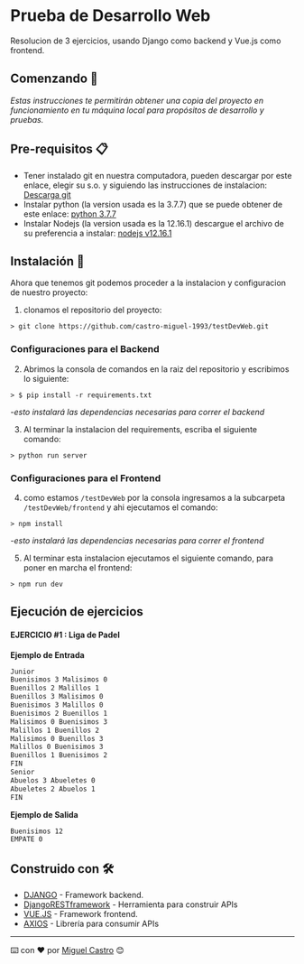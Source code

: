 # Prueba de Desarrollo Web

Resolucion de 3 ejercicios, usando Django como backend y Vue.js como frontend.
## Comenzando 🚀

_Estas instrucciones te permitirán obtener una copia del proyecto en funcionamiento en tu máquina local para propósitos de desarrollo y pruebas._


## Pre-requisitos 📋

- Tener instalado git en nuestra computadora, pueden descargar por este enlace, elegir su s.o. y siguiendo las instrucciones de instalacion: [Descarga git](https://git-scm.com/downloads "Descarga git")
- Instalar python (la version usada es la 3.7.7) que se puede obtener de este enlace: [python 3.7.7](https://www.python.org/downloads/release/python-377/ "python 3.7.7")
- Instalar Nodejs (la version usada es la 12.16.1) descargue el archivo de su preferencia a instalar: [nodejs v12.16.1](https://nodejs.org/download/release/v12.16.1/ "nodejs v12.16.1")

## Instalación 🔧

Ahora que tenemos git podemos proceder a la instalacion y configuracion de nuestro proyecto:
1. clonamos el repositorio del proyecto:

`> git clone https://github.com/castro-miguel-1993/testDevWeb.git`

### Configuraciones para el Backend
2. Abrimos la consola de comandos en la raiz del repositorio y escribimos lo siguiente:

`> $ pip install -r requirements.txt`

_-esto instalará las dependencias necesarias para correr el backend_

3. Al terminar la instalacion del requirements, escriba el siguiente comando:

`> python run server`


### Configuraciones para el Frontend
4. como estamos `/testDevWeb` por la consola ingresamos a la subcarpeta `/testDevWeb/frontend` y ahi ejecutamos el comando:

`> npm install`

_-esto instalará las dependencias necesarias para correr el frontend_

5. Al terminar esta instalacion ejecutamos el siguiente comando, para poner en marcha el frontend:

`> npm run dev`

## Ejecución de ejercicios

#### EJERCICIO #1 : Liga de Padel

**Ejemplo de Entrada**

```html
Junior
Buenisimos 3 Malisimos 0
Buenillos 2 Malillos 1
Buenillos 3 Malisimos 0
Buenisimos 3 Malillos 0
Buenisimos 2 Buenillos 1
Malisimos 0 Buenisimos 3
Malillos 1 Buenillos 2
Malisimos 0 Buenillos 3
Malillos 0 Buenisimos 3
Buenillos 1 Buenisimos 2
FIN
Senior
Abuelos 3 Abueletes 0
Abueletes 2 Abuelos 1
FIN
```
**Ejemplo de Salida**

```html
Buenisimos 12
EMPATE 0
```
## Construido con 🛠️
- [DJANGO](https://www.djangoproject.com/ "DJANGO") - Framework backend.
- [DjangoRESTframework](https://www.django-rest-framework.org/ "DjangoRESTframework") - Herramienta para construir APIs
- [VUE.JS](https://vuejs.org/") - Framework frontend.
- [AXIOS](https://github.com/axios/axios "AXIOS") - Librería para consumir APIs

------------

⌨️ con ❤️ por [Miguel Castro](https://github.com/castro-miguel-1993 "Miguel Castro") 😊
